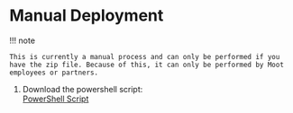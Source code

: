 # Manual Deployment

!!! note

    This is currently a manual process and can only be performed if you have the zip file. Because of this, it can only be performed by Moot employees or partners.

1. Download the powershell script:  
[PowerShell Script](Scripts/Install-MSM.ps1)
